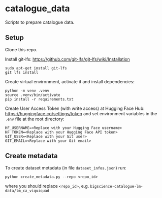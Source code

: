 # catalogue_data
Scripts to prepare catalogue data.

## Setup
Clone this repo.

Install git-lfs: https://github.com/git-lfs/git-lfs/wiki/Installation
```shell
sudo apt-get install git-lfs
git lfs install
```

Create virtual environment, activate it and install dependencies:
```shell
python -m venv .venv
source .venv/bin/activate
pip install -r requirements.txt
```

Create User Access Token (with write access) at Hugging Face Hub: https://huggingface.co/settings/token
and set environment variables in the `.env` file at the root directory:
```
HF_USERNAME=<Replace with your Hugging Face username>
HF_TOKEN=<Replace with your Hugging Face API token>
GIT_USER=<Replace with your Git user>
GIT_EMAIL=<Replace with your Git email>
```

## Create metadata
To create dataset metadata (in file `dataset_infos.json`) run:
```shell
python create_metadata.py --repo <repo_id>
```
where you should replace `<repo_id>`, e.g. `bigscience-catalogue-lm-data/lm_ca_viquiquad`
